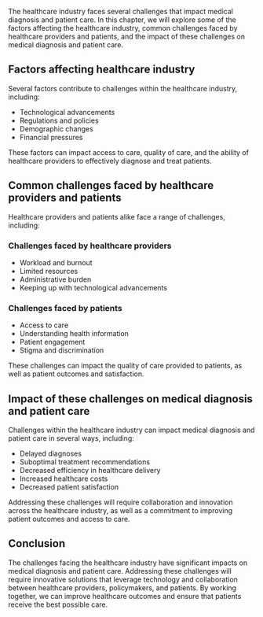 
The healthcare industry faces several challenges that impact medical diagnosis and patient care. In this chapter, we will explore some of the factors affecting the healthcare industry, common challenges faced by healthcare providers and patients, and the impact of these challenges on medical diagnosis and patient care.

Factors affecting healthcare industry
-------------------------------------

Several factors contribute to challenges within the healthcare industry, including:

* Technological advancements
* Regulations and policies
* Demographic changes
* Financial pressures

These factors can impact access to care, quality of care, and the ability of healthcare providers to effectively diagnose and treat patients.

Common challenges faced by healthcare providers and patients
------------------------------------------------------------

Healthcare providers and patients alike face a range of challenges, including:

### Challenges faced by healthcare providers

* Workload and burnout
* Limited resources
* Administrative burden
* Keeping up with technological advancements

### Challenges faced by patients

* Access to care
* Understanding health information
* Patient engagement
* Stigma and discrimination

These challenges can impact the quality of care provided to patients, as well as patient outcomes and satisfaction.

Impact of these challenges on medical diagnosis and patient care
----------------------------------------------------------------

Challenges within the healthcare industry can impact medical diagnosis and patient care in several ways, including:

* Delayed diagnoses
* Suboptimal treatment recommendations
* Decreased efficiency in healthcare delivery
* Increased healthcare costs
* Decreased patient satisfaction

Addressing these challenges will require collaboration and innovation across the healthcare industry, as well as a commitment to improving patient outcomes and access to care.

Conclusion
----------

The challenges facing the healthcare industry have significant impacts on medical diagnosis and patient care. Addressing these challenges will require innovative solutions that leverage technology and collaboration between healthcare providers, policymakers, and patients. By working together, we can improve healthcare outcomes and ensure that patients receive the best possible care.
